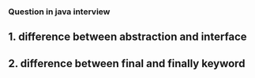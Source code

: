 ### Question in java interview
## 1. difference between abstraction and interface
## 2. difference between final and finally keyword